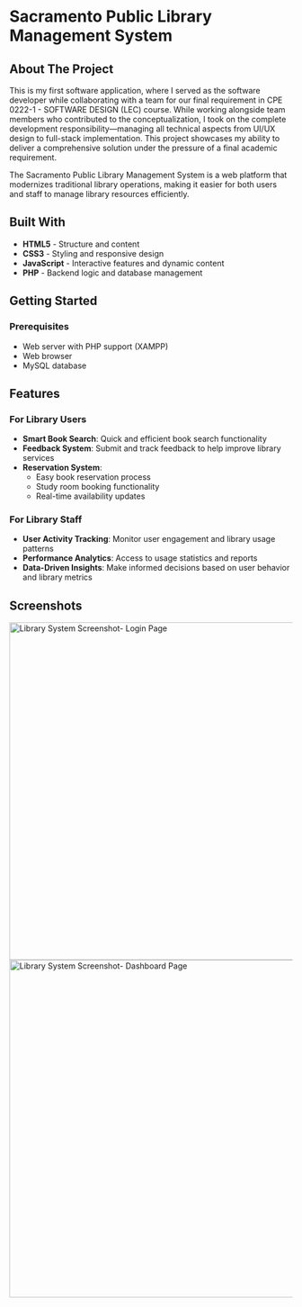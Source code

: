 # Sacramento Public Library Management System 

##  About The Project

This is my first software application, where I served as the software developer while collaborating with a team for our final requirement in CPE 0222-1 - SOFTWARE DESIGN (LEC) course. While working alongside team members who contributed to the conceptualization, I took on the complete development responsibility—managing all technical aspects from UI/UX design to full-stack implementation. This project showcases my ability to deliver a comprehensive solution under the pressure of a final academic requirement.

The Sacramento Public Library Management System is a web platform that modernizes traditional library operations, making it easier for both users and staff to manage library resources efficiently.

##  Built With
- **HTML5** - Structure and content
- **CSS3** - Styling and responsive design
- **JavaScript** - Interactive features and dynamic content
- **PHP** - Backend logic and database management

##  Getting Started

### Prerequisites
- Web server with PHP support (XAMPP)
- Web browser
- MySQL database


##  Features

### For Library Users 
- **Smart Book Search**: Quick and efficient book search functionality
- **Feedback System**: Submit and track feedback to help improve library services
- **Reservation System**: 
  - Easy book reservation process
  - Study room booking functionality
  - Real-time availability updates

### For Library Staff 
- **User Activity Tracking**: Monitor user engagement and library usage patterns
- **Performance Analytics**: Access to usage statistics and reports
- **Data-Driven Insights**: Make informed decisions based on user behavior and library metrics



##  Screenshots
 <img src="https://drive.google.com/uc?export=view&id=1byI39NpF8pENY5nGu7qq92ka2w-bv_hj" alt="Library System Screenshot- Login Page" width="600"/>
<img src="https://drive.google.com/uc?export=view&id=1MdUM9DZ78a2PbuxBMlCS7X0wT2sSLXuH" alt="Library System Screenshot- Dashboard Page" width="600"/>



